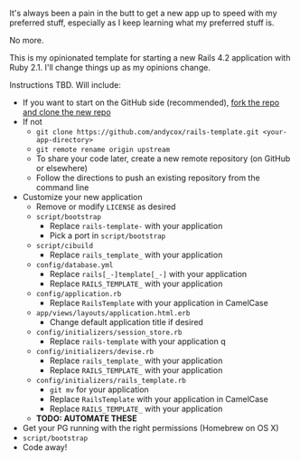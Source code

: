 It's always been a pain in the butt to get a new app up to speed with my
preferred stuff, especially as I keep learning what my preferred stuff is.

No more.

This is my opinionated template for starting a new Rails 4.2 application with Ruby 2.1.
I'll change things up as my opinions change.

Instructions TBD. Will include:
* If you want to start on the GitHub side (recommended),
  [fork the repo and clone the new repo](https://guides.github.com/activities/forking/)
* If not
  * `git clone https://github.com/andycox/rails-template.git <your-app-directory>`
  * `git remote rename origin upstream`
  * To share your code later, create a new remote repository (on GitHub or elsewhere)
  * Follow the directions to push an existing repository from the command line
* Customize your new application
  * Remove or modify `LICENSE` as desired
  * `script/bootstrap`
    * Replace `rails-template-` with your application
    * Pick a port in `script/bootstrap`
  * `script/cibuild`
    * Replace `rails_template_` with your application
  * `config/database.yml`
    * Replace `rails[_-]template[_-]` with your application
    * Replace `RAILS_TEMPLATE_` with your application
  * `config/application.rb`
    * Replace `RailsTemplate` with your application in CamelCase
  * `app/views/layouts/application.html.erb`
    * Change default application title if desired
  * `config/initializers/session_store.rb`
    * Replace `rails-template` with your application q
  * `config/initializers/devise.rb`
    * Replace `rails_template_` with your application
    * Replace `RAILS_TEMPLATE_` with your application
  * `config/initializers/rails_template.rb`
    * `git mv` for your application
    * Replace `RailsTemplate` with your application in CamelCase
    * Replace `RAILS_TEMPLATE_` with your application
  * **TODO: AUTOMATE THESE**
* Get your PG running with the right permissions (Homebrew on OS X)
* `script/bootstrap`
* Code away!
